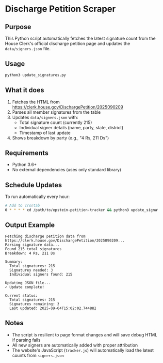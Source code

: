 # Discharge Petition Scraper

## Purpose
This Python script automatically fetches the latest signature count from the House Clerk's official discharge petition page and updates the `data/signers.json` file.

## Usage

```bash
python3 update_signatures.py
```

## What it does

1. Fetches the HTML from https://clerk.house.gov/DischargePetition/2025090209
2. Parses all member signatures from the table
3. Updates `data/signers.json` with:
   - Total signature count (currently 215)
   - Individual signer details (name, party, state, district)
   - Timestamp of last update
4. Shows breakdown by party (e.g., "4 Rs, 211 Ds")

## Requirements

- Python 3.6+
- No external dependencies (uses only standard library)

## Schedule Updates

To run automatically every hour:

```bash
# Add to crontab
0 * * * * cd /path/to/epstein-petition-tracker && python3 update_signatures.py
```

## Output Example

```
Fetching discharge petition data from https://clerk.house.gov/DischargePetition/2025090209...
Parsing signature data...
Found 215 total signatures
Breakdown: 4 Rs, 211 Ds

Summary:
  Total signatures: 215
  Signatures needed: 3
  Individual signers found: 215

Updating JSON file...
✓ Update complete!

Current status:
  Total signatures: 215
  Signatures remaining: 3
  Last updated: 2025-09-04T15:02:02.744882
```

## Notes

- The script is resilient to page format changes and will save debug HTML if parsing fails
- All new signers are automatically added with proper attribution
- The website's JavaScript (`tracker.js`) will automatically load the latest counts from `signers.json`